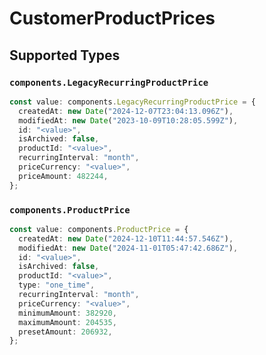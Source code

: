 # CustomerProductPrices


## Supported Types

### `components.LegacyRecurringProductPrice`

```typescript
const value: components.LegacyRecurringProductPrice = {
  createdAt: new Date("2024-12-07T23:04:13.096Z"),
  modifiedAt: new Date("2023-10-09T10:28:05.599Z"),
  id: "<value>",
  isArchived: false,
  productId: "<value>",
  recurringInterval: "month",
  priceCurrency: "<value>",
  priceAmount: 482244,
};
```

### `components.ProductPrice`

```typescript
const value: components.ProductPrice = {
  createdAt: new Date("2024-12-10T11:44:57.546Z"),
  modifiedAt: new Date("2024-11-01T05:47:42.686Z"),
  id: "<value>",
  isArchived: false,
  productId: "<value>",
  type: "one_time",
  recurringInterval: "month",
  priceCurrency: "<value>",
  minimumAmount: 382920,
  maximumAmount: 204535,
  presetAmount: 206932,
};
```

